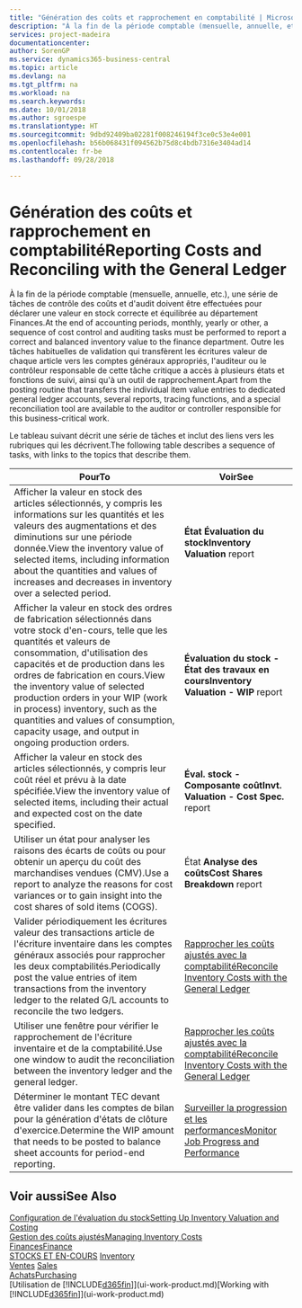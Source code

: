 ```yaml
---
title: "Génération des coûts et rapprochement en comptabilité | Microsoft Docs"
description: "À la fin de la période comptable (mensuelle, annuelle, etc.), une série de tâches de contrôle des coûts et d'audit doivent être effectuées pour déclarer une valeur en stock correcte et équilibrée au département Finances. Outre les tâches habituelles de validation qui transfèrent les écritures valeur de chaque article vers les comptes généraux appropriés, l'auditeur ou le contrôleur responsable de cette tâche critique a accès à plusieurs états et fonctions de suivi, ainsi qu'à un outil de rapprochement."
services: project-madeira
documentationcenter: 
author: SorenGP
ms.service: dynamics365-business-central
ms.topic: article
ms.devlang: na
ms.tgt_pltfrm: na
ms.workload: na
ms.search.keywords: 
ms.date: 10/01/2018
ms.author: sgroespe
ms.translationtype: HT
ms.sourcegitcommit: 9dbd92409ba02281f008246194f3ce0c53e4e001
ms.openlocfilehash: b56b068431f094562b75d8c4bdb7316e3404ad14
ms.contentlocale: fr-be
ms.lasthandoff: 09/28/2018

---
```

# <a name="reporting-costs-and-reconciling-with-the-general-ledger"></a><span data-ttu-id="8b4d4-104">Génération des coûts et rapprochement en comptabilité</span><span class="sxs-lookup"><span data-stu-id="8b4d4-104">Reporting Costs and Reconciling with the General Ledger</span></span>
<span data-ttu-id="8b4d4-105">À la fin de la période comptable (mensuelle, annuelle, etc.), une série de tâches de contrôle des coûts et d'audit doivent être effectuées pour déclarer une valeur en stock correcte et équilibrée au département Finances.</span><span class="sxs-lookup"><span data-stu-id="8b4d4-105">At the end of accounting periods, monthly, yearly or other, a sequence of cost control and auditing tasks must be performed to report a correct and balanced inventory value to the finance department.</span></span> <span data-ttu-id="8b4d4-106">Outre les tâches habituelles de validation qui transfèrent les écritures valeur de chaque article vers les comptes généraux appropriés, l'auditeur ou le contrôleur responsable de cette tâche critique a accès à plusieurs états et fonctions de suivi, ainsi qu'à un outil de rapprochement.</span><span class="sxs-lookup"><span data-stu-id="8b4d4-106">Apart from the posting routine that transfers the individual item value entries to dedicated general ledger accounts, several reports, tracing functions, and a special reconciliation tool are available to the auditor or controller responsible for this business-critical work.</span></span>  

 <span data-ttu-id="8b4d4-107">Le tableau suivant décrit une série de tâches et inclut des liens vers les rubriques qui les décrivent.</span><span class="sxs-lookup"><span data-stu-id="8b4d4-107">The following table describes a sequence of tasks, with links to the topics that describe them.</span></span>   

|<span data-ttu-id="8b4d4-108">**Pour**</span><span class="sxs-lookup"><span data-stu-id="8b4d4-108">**To**</span></span>|<span data-ttu-id="8b4d4-109">**Voir**</span><span class="sxs-lookup"><span data-stu-id="8b4d4-109">**See**</span></span>|  
|------------|-------------|  
|<span data-ttu-id="8b4d4-110">Afficher la valeur en stock des articles sélectionnés, y compris les informations sur les quantités et les valeurs des augmentations et des diminutions sur une période donnée.</span><span class="sxs-lookup"><span data-stu-id="8b4d4-110">View the inventory value of selected items, including information about the quantities and values of increases and decreases in inventory over a selected period.</span></span>|<span data-ttu-id="8b4d4-111">**État Évaluation du stock**</span><span class="sxs-lookup"><span data-stu-id="8b4d4-111">**Inventory Valuation** report</span></span>|  
|<span data-ttu-id="8b4d4-112">Afficher la valeur en stock des ordres de fabrication sélectionnés dans votre stock d'en-cours, telle que les quantités et valeurs de consommation, d'utilisation des capacités et de production dans les ordres de fabrication en cours.</span><span class="sxs-lookup"><span data-stu-id="8b4d4-112">View the inventory value of selected production orders in your WIP (work in process) inventory, such as the quantities and values of consumption, capacity usage, and output in ongoing production orders.</span></span>|<span data-ttu-id="8b4d4-113">**Évaluation du stock - État des travaux en cours**</span><span class="sxs-lookup"><span data-stu-id="8b4d4-113">**Inventory Valuation - WIP** report</span></span>|  
|<span data-ttu-id="8b4d4-114">Afficher la valeur en stock des articles sélectionnés, y compris leur coût réel et prévu à la date spécifiée.</span><span class="sxs-lookup"><span data-stu-id="8b4d4-114">View the inventory value of selected items, including their actual and expected cost on the date specified.</span></span>|<span data-ttu-id="8b4d4-115">**Éval. stock - Composante coût**</span><span class="sxs-lookup"><span data-stu-id="8b4d4-115">**Invt. Valuation - Cost Spec.** report</span></span>|  
|<span data-ttu-id="8b4d4-116">Utiliser un état pour analyser les raisons des écarts de coûts ou pour obtenir un aperçu du coût des marchandises vendues (CMV).</span><span class="sxs-lookup"><span data-stu-id="8b4d4-116">Use a report to analyze the reasons for cost variances or to gain insight into the cost shares of sold items (COGS).</span></span>|<span data-ttu-id="8b4d4-117">État **Analyse des coûts**</span><span class="sxs-lookup"><span data-stu-id="8b4d4-117">**Cost Shares Breakdown** report</span></span>|  
|<span data-ttu-id="8b4d4-118">Valider périodiquement les écritures valeur des transactions article de l'écriture inventaire dans les comptes généraux associés pour rapprocher les deux comptabilités.</span><span class="sxs-lookup"><span data-stu-id="8b4d4-118">Periodically post the value entries of item transactions from the inventory ledger to the related G/L accounts to reconcile the two ledgers.</span></span>|[<span data-ttu-id="8b4d4-119">Rapprocher les coûts ajustés avec la comptabilité</span><span class="sxs-lookup"><span data-stu-id="8b4d4-119">Reconcile Inventory Costs with the General Ledger</span></span>](finance-how-to-post-inventory-costs-to-the-general-ledger.md)|  
|<span data-ttu-id="8b4d4-120">Utiliser une fenêtre pour vérifier le rapprochement de l'écriture inventaire et de la comptabilité.</span><span class="sxs-lookup"><span data-stu-id="8b4d4-120">Use one window to audit the reconciliation between the inventory ledger and the general ledger.</span></span>|[<span data-ttu-id="8b4d4-121">Rapprocher les coûts ajustés avec la comptabilité</span><span class="sxs-lookup"><span data-stu-id="8b4d4-121">Reconcile Inventory Costs with the General Ledger</span></span>](finance-how-to-post-inventory-costs-to-the-general-ledger.md)|  
|<span data-ttu-id="8b4d4-122">Déterminer le montant TEC devant être valider dans les comptes de bilan pour la génération d'états de clôture d'exercice.</span><span class="sxs-lookup"><span data-stu-id="8b4d4-122">Determine the WIP amount that needs to be posted to balance sheet accounts for period-end reporting.</span></span>|[<span data-ttu-id="8b4d4-123">Surveiller la progression et les performances</span><span class="sxs-lookup"><span data-stu-id="8b4d4-123">Monitor Job Progress and Performance</span></span>](projects-how-monitor-progress-performance.md)|

## <a name="see-also"></a><span data-ttu-id="8b4d4-124">Voir aussi</span><span class="sxs-lookup"><span data-stu-id="8b4d4-124">See Also</span></span>  
[<span data-ttu-id="8b4d4-125">Configuration de l'évaluation du stock</span><span class="sxs-lookup"><span data-stu-id="8b4d4-125">Setting Up Inventory Valuation and Costing</span></span>](finance-set-up-inventory-valuation-and-costing.md)  
[<span data-ttu-id="8b4d4-126">Gestion des coûts ajustés</span><span class="sxs-lookup"><span data-stu-id="8b4d4-126">Managing Inventory Costs</span></span>](finance-manage-inventory-costs.md)  
[<span data-ttu-id="8b4d4-127">Finances</span><span class="sxs-lookup"><span data-stu-id="8b4d4-127">Finance</span></span>](finance.md)  
<span data-ttu-id="8b4d4-128">[STOCKS ET EN-COURS](inventory-manage-inventory.md) </span><span class="sxs-lookup"><span data-stu-id="8b4d4-128">[Inventory](inventory-manage-inventory.md) </span></span>  
<span data-ttu-id="8b4d4-129">[Ventes](sales-manage-sales.md) </span><span class="sxs-lookup"><span data-stu-id="8b4d4-129">[Sales](sales-manage-sales.md) </span></span>  
[<span data-ttu-id="8b4d4-130">Achats</span><span class="sxs-lookup"><span data-stu-id="8b4d4-130">Purchasing</span></span>](purchasing-manage-purchasing.md)  
<span data-ttu-id="8b4d4-131">[Utilisation de [!INCLUDE[d365fin](includes/d365fin_md.md)]](ui-work-product.md)</span><span class="sxs-lookup"><span data-stu-id="8b4d4-131">[Working with [!INCLUDE[d365fin](includes/d365fin_md.md)]](ui-work-product.md)</span></span>

